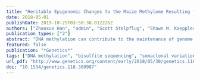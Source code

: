 ```yaml
---
title: "Heritable Epigenomic Changes to the Maize Methylome Resulting from Tissue Culture"
date: 2018-05-01
publishDate: 2019-10-25T03:50:38.012226Z
authors: ["Zhaoxue Han", "admin", "Scott Stelpflug", "Shawn M. Kaeppler", "Qing Li", "Nathan M. Springer"]
publication_types: ["2"]
abstract: "DNA methylation can contribute to the maintenance of genome integrity and regulation of gene expression. In most situations, DNA methylation patterns are inherited quite stably. However, changes in DNA methylation can occur at some loci as a result of tissue culture resulting in somaclonal variation. To investigate heritable epigenetic changes as a consequence of tissue culture, a sequence-capture bisulfite sequencing approach was implemented to monitor context-specific DNA methylation patterns in ∼15Mb of the maize genome for a population of plants that had been regenerated from tissue culture. Plants that have been regenerated from tissue culture exhibit gains and losses of DNA methylation at a subset of genomic regions. There was evidence for a high rate of homozygous changes to DNA methylation levels that occur consistently in multiple independent tissue culture lines suggesting that some loci are either targeted or hotspots for epigenetic variation. The consistent changes inherited following tissue culture include both gains and losses of DNA methylation and can affect CG, CHG or both contexts within a region. Only a subset of the tissue culture changes observed in callus plants are observed in the primary regnerants but the majority of DNA methylation changes present in primary regenerants are passed onto offspring. This study provides insights into the susceptibility of some loci and potential mechanisms that could contribute to altered DNA methylation and epigenetic state that occur during tissue culture in plant species."
featured: false
publication: "*Genetics*"
tags: ["DNA methylation", "bisulfite sequencing", "somaclonal variation", "tissue culture", "maize", "epigenomics", "sequence capture"]
url_pdf: "http://www.genetics.org/content/early/2018/05/30/genetics.118.300987"
doi: "10.1534/genetics.118.300987"
---
```

